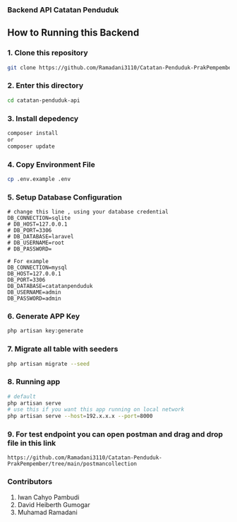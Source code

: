 ### Backend API Catatan Penduduk
## How to Running this Backend
### 1. Clone this repository
```bash
git clone https://github.com/Ramadani3110/Catatan-Penduduk-PrakPempember.git
```
### 2. Enter this directory
```bash
cd catatan-penduduk-api
```
### 3. Install depedency
```bash
composer install 
or
composer update
```
### 4. Copy Environment File
```bash
cp .env.example .env
```
### 5. Setup Database Configuration
```.env
# change this line , using your database credential
DB_CONNECTION=sqlite
# DB_HOST=127.0.0.1
# DB_PORT=3306
# DB_DATABASE=laravel
# DB_USERNAME=root
# DB_PASSWORD=

# For example
DB_CONNECTION=mysql
DB_HOST=127.0.0.1
DB_PORT=3306
DB_DATABASE=catatanpenduduk
DB_USERNAME=admin
DB_PASSWORD=admin
```
### 6. Generate APP Key
```bash
php artisan key:generate
```
### 7. Migrate all table with seeders
```bash
php artisan migrate --seed
```
### 8. Running app
```bash
# default
php artisan serve
# use this if you want this app running on local network
php artisan serve --host=192.x.x.x --port=8000
```
### 9. For test endpoint you can open postman and drag and drop file in this link
```
https://github.com/Ramadani3110/Catatan-Penduduk-PrakPempember/tree/main/postmancollection
```

### Contributors
1. Iwan Cahyo Pambudi
2. David Heiberth Gumogar
3. Muhamad Ramadani